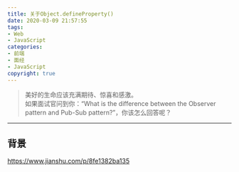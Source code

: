 ```yaml
---
title: 关于Object.defineProperty()
date: 2020-03-09 21:57:55
tags:
- Web
- JavaScript
categories:
- 前端
- 面经
- JavaScript
copyright: true
---
```


> <span class = 'introduction'>美好的生命应该充满期待、惊喜和感激。</span><br/>
如果面试官问到你：“What is the difference between the Observer pattern and Pub-Sub pattern?”，你该怎么回答呢？

<!--more-->

<hr/>

## 背景
https://www.jianshu.com/p/8fe1382ba135

